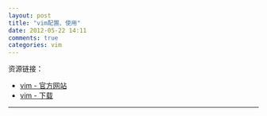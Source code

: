 ```yaml
---
layout: post
title: "vim配置、使用"
date: 2012-05-22 14:11
comments: true
categories: vim
---
```


资源链接：

* [vim - 官方网站](http://www.vim.org/)
* [vim - 下载](http://www.vim.org/download.php)

<hr />
